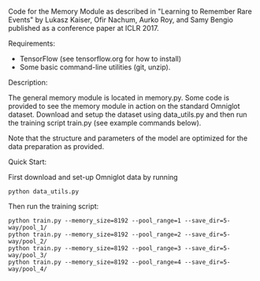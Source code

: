 Code for the Memory Module as described
in "Learning to Remember Rare Events" by
Lukasz Kaiser, Ofir Nachum, Aurko Roy, and Samy Bengio
published as a conference paper at ICLR 2017.

Requirements:
* TensorFlow (see tensorflow.org for how to install)
* Some basic command-line utilities (git, unzip).

Description:

The general memory module is located in memory.py.
Some code is provided to see the memory module in
action on the standard Omniglot dataset.
Download and setup the dataset using data_utils.py
and then run the training script train.py
(see example commands below).

Note that the structure and parameters of the model
are optimized for the data preparation as provided.

Quick Start:

First download and set-up Omniglot data by running

```
python data_utils.py
```

Then run the training script:

```
python train.py --memory_size=8192 --pool_range=1 --save_dir=5-way/pool_1/  
python train.py --memory_size=8192 --pool_range=2 --save_dir=5-way/pool_2/ 
python train.py --memory_size=8192 --pool_range=3 --save_dir=5-way/pool_3/ 
python train.py --memory_size=8192 --pool_range=4 --save_dir=5-way/pool_4/ 
```
